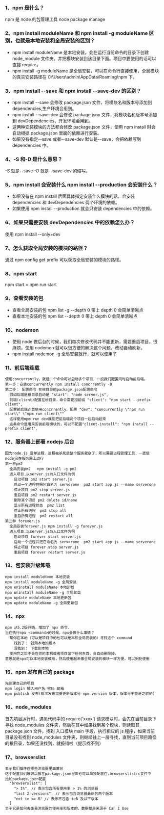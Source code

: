 ### 1、npm 是什么？

npm 是 node 的包管理工具 node package manage

### 2、npm install moduleName 和 npm install -g moduleName 区别，也就是本地安装和全局安装的区别？

- npm install moduleName 是本地安装，会在运行当前命令的目录下创建 node_module 文件夹，并把模块安装到该目录下面。项目中要使用的话可以直接 require。
- npm install -g moduleName 是全局安装，可以在命令行直接使用，全局模块的真实安装路径在 C:\Users\admin\AppData\Roaming\npm 下。

### 3、npm install --save 和 npm install --save-dev 的区别？

- npm install --save 会修改 package.json 文件，将模块名和版本号添加到 dependencies,生产环境会用到。
- npm install --save-dev 会修改 package.json 文件，将模块名和版本号添加到 devDependencies，开发环境会用到。
- 这两种安装模块的方法都会修改 package.json 文件，使用 npm install 时会自动根据 package.json 里面的依赖进行安装。
- 如果没有指定--save 或者--save-dev 默认是--save，会把依赖写到 dependencies 中。

### 4、-S 和-D 是什么意思？

-S 就是--save -D 就是--save-dev 的缩写。

### 5、npm install 会安装什么 npm install --production 会安装什么？

- 如果没有在 npm install 后面具体指定安装什么模块的话，会安装 dependencies 和 devDependencies 两个环境的依赖。
- 如果使用 npm install --production 就会只安装 dependencies 中的依赖。

### 6、如果只需要安装 devDependencies 中的依赖怎么办？

使用 npm install --only=dev

### 7、怎么获取全局安装的模块的路径？

通过 npm config get prefix 可以获取全局安装的模块的路径。

### 8、npm start

npm start = npm run start

### 9、查看安装的包

- 查看全局安装的包 npm list -g --depth 0 带上 depth 0 会简单清晰点
- 查看本地安装的包 npm list --depth 0 带上 depth 0 会简单清晰点

### 10、nodemon

- 使用 node 做后台的时候，我们每次修改代码并不能更新，需要重启项目，很麻烦，使用 nodemon 就可以很方便的解决这个问题。改动自动刷新。
- npm install nodemon -g 全局安装就行，就可以使用了

### 11、前后端连载

    使用concurrently，就是一个命令可以启动多个项目，一般我们配置同时启动前后端。
    第一步：安装concurrently npm install concrrently -D
    第二步： 配置命令 在根目录的package.json配置命令
      假如后端是根目录启动是 "start": "node server.js",
      前端(client)配置在根目录，命令需要加前缀 "client": "npm start --prefix client",
      配置前后端连载使用concrrently，配置 "dev": "concurrently \"npm run start\" \"npm run client\""
      这样使用npm run dev就能把前后端两个项目一起启动起来
      这条命令是用来安装前端模块的，可以不配置"client-install": "npm install --prefix client",

### 12、服务器上部署 nodejs 后台

    因为node.js 是单进程，进程被杀死后整个服务就崩了，所以需要进程管理工具，一直使nodejs在服务器上运行
    第一种pm2
      全局安装pm2   npm install -g pm2
      进入项目,以server.js为入口文件为例
        启动项目 pm2 start server.js
        启动一个进程并把它命名为 serverone  pm2 start app.js --name serverone
        停止项目 pm2 stop server.js
        重启项目 pm2 restart server.js
        删除某个项目 pm2 delete id/name
        显示所有进程状态  pm2 list
        停止所有进程  pm2 stop all
        重启所有进程  pm2 restart all
    第二种 forever.js
      全局安装forever.js npm install -g forever.js
      进入项目,以server.js为入口文件为例
        启动项目 forever start server.js
        启动一个进程并把它命名为 serverone  pm2 start app.js --name serverone
        停止项目 forever stop server.js
        重启项目 forever restart server.js

### 13、包安装升级卸载

    npm install moduleName 本地安装
    npm install moduleName -g 全局安装
    npm uninstall moduleName 本地卸载
    npm uninstall moduleName -g 全局卸载
    npm update moduleName 本地更新包
    npm update moduleName -g 全局更新包

### 14、npx

    npm 从5.2版开始，增加了 npx 命令.
    当在执行npx <command>的时候，npx会做什么事情？
      帮你在本地（可以是项目中的也可以是本机全局安装的）寻找这个 command
        找到了： 就用本地的版本
        没找到： 下载到本地
      使用完之后不会在你的本机或者项目留下任何东西，会自动删除掉。
    意思就是npx可以本地安装模块，然后使用起来像全局安装的模块一样方便，可以到处使用

### 15、npm 发布自己的 package

    先创建自己的项目
    npm login 输入用户名 密码 邮箱
    npm publish 发布(每次发布需要更新版本号 npm version 版本，版本号不能是之前的)

### 16、node_modules

首先项目运行时，遇见代码中的 require('xxxx') 请求模块时，会先在当前目录下寻找 node_modules 文件夹，然后在其中如果找到某个模块，则读取其 package.json 文件，找到 入口模块 main 字段，执行相应的 js 程序，如果当前目录没有找到 node_modules 文件夹，则继续往上一层寻找，直到当前项目路径的根目录，如果还没找到，就报错啦（提示找不到）

### 17、browserslist

    表示我们插件在哪些浏览器里面兼容
    这个配置我们既可以放在package.json里面也可以单独配置在.browserslistrc文件中
    比如package.json配置
      "browserslist": [
        "> 1%", // 表示包含所有使用率 > 1% 的浏览器
        "last 2 versions", // 表示包含浏览器最新的两个版本
        "not ie <= 8" // 表示不包含 ie8 及以下版本
      ]
    至于它是如何去衡量浏览器的使用率和版本的，数据都是来源于 Can I Use
